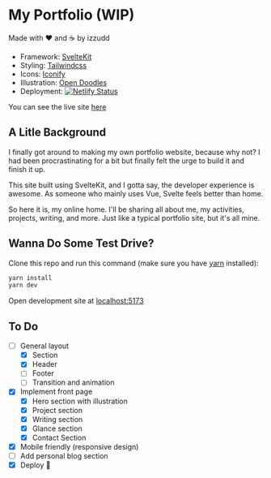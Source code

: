 # My Portfolio (WIP)

Made with :heart: and :coffee: by izzudd

- Framework: [SvelteKit](https://kit.svelte.dev)
- Styling: [Tailwindcss](https://tailwindcss.com)
- Icons: [Iconify](https://iconify.design)
- Illustration: [Open Doodles](https://www.opendoodles.com)
- Deployment: [![Netlify Status](https://api.netlify.com/api/v1/badges/e6f4b8ea-38ed-4c79-816c-9d5ee6a4abb5/deploy-status)](https://app.netlify.com/sites/magnificent-choux-2c2328/deploys)

You can see the live site [here](https://izzudd.invasikode.com)

## A Litle Background

I finally got around to making my own portfolio website, because why not? I had been procrastinating for a bit but finally felt the urge to build it and finish it up.

This site built using SvelteKit, and I gotta say, the developer experience is awesome. As someone who mainly uses Vue, Svelte feels better than home.

So here it is, my online home. I'll be sharing all about me, my activities, projects, writing, and more. Just like a typical portfolio site, but it's all mine.

## Wanna Do Some Test Drive?

Clone this repo and run this command (make sure you have [yarn](https://yarnpkg.com) installed):

```bash
yarn install
yarn dev
```

Open development site at [localhost:5173](http://localhost:5173)

## To Do

- [ ] General layout
  - [x] Section
  - [x] Header
  - [ ] Footer
  - [ ] Transition and animation
- [x] Implement front page
  - [x] Hero section with illustration
  - [x] Project section
  - [x] Writing section
  - [x] Glance section
  - [x] Contact Section
- [x] Mobile friendly (responsive design)
- [ ] Add personal blog section
- [x] Deploy :rocket:
